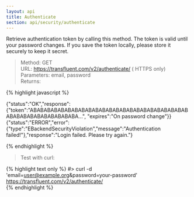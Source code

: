 ```yaml
---
layout: api
title: Authenticate
section: api/security/authenticate
---
```


Retrieve authentication token by calling this method. The token is valid until your password changes. If you save the token locally, please store it securely to keep it secret.

> Method: GET  
> URL: https://transfluent.com/v2/authenticate/ ( HTTPS only)  
> Parameters: email, password  
> Returns:  

{% highlight javascript %}

  {"status":"OK","response":{"token":"ABABABABABABABABABABABABABABABABABABABABABABABABABABABABABABABABABA...", "expires":"On password change"}}  
  {"status":"ERROR","error":{"type":"EBackendSecurityViolation","message":"Authentication failed!"},"response":"Login failed. Please try again."} 
 
{% endhighlight %}

> Test with curl: 
 
{% highlight text only %}
  #> curl -d 'email=user@example.org&password=your-password' https://transfluent.com/v2/authenticate/  
{% endhighlight %}
